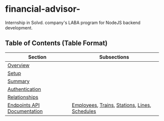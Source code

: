 # financial-advisor-
Internship in Solvd. company's LABA program for NodeJS backend development.

## Table of Contents (Table Format)

| Section                | Subsections                                                                                                                                           |
|------------------------|-------------------------------------------------------------------------------------------------------------------------------------------------------|
| [Overview](#overview)  |                                                                                                                                                       |
| [Setup](#setup)        |                                                                                                                                                       |
| [Summary](#summary-of-the-relationship-between-objects) |                                                                                                                     |
| [Authentication](./documentation/AUTH-README.md#authentication) | 
| [Relationships](./documentation/RELATIONSHIP-README.md#data-modeling) | 
| [Endpoints API Documentation](./documentation/ENDPOINTS-README.md#endpoints-api-documentation) | [Employees](./documentation/ENDPOINTS-README.md#employees-overview-apiemployees), [Trains](./documentation/ENDPOINTS-README.md#trains-overview-apitrains), [Stations](./documentation/ENDPOINTS-README.md#stations-overview-apistations), [Lines](./documentation/ENDPOINTS-README.md#lines-overview-apilines), [Schedules](./documentation/ENDPOINTS-README.md#schedules-overview-apischedules) |
